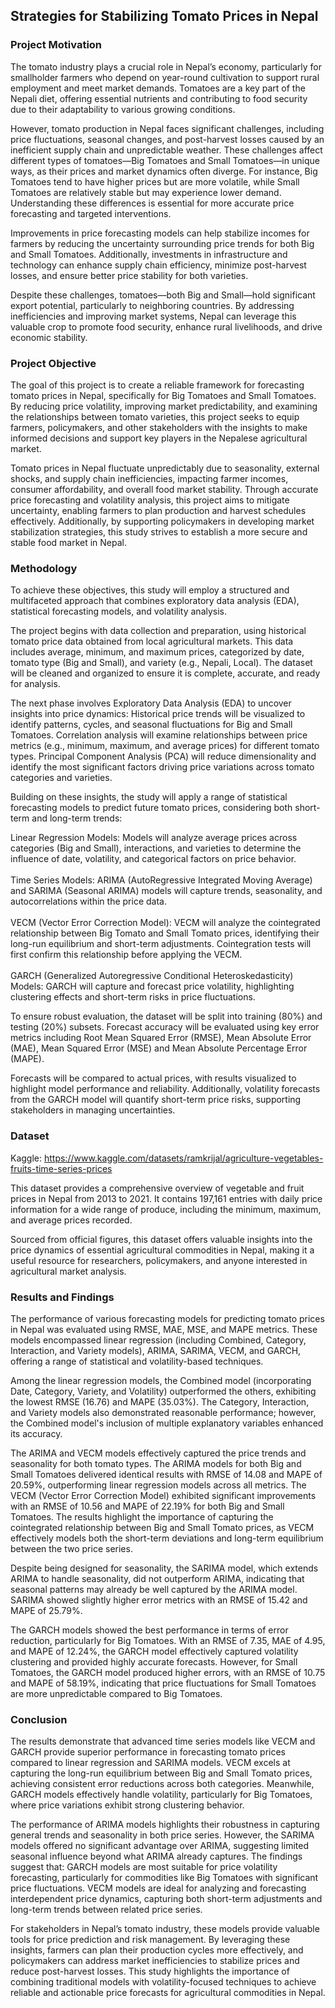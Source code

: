 ## Strategies for Stabilizing Tomato Prices in Nepal


### Project Motivation


The tomato industry plays a crucial role in Nepal’s economy, particularly for smallholder farmers who depend on year-round cultivation to support rural employment and meet market demands. Tomatoes are a key part of the Nepali diet, offering essential nutrients and contributing to food security due to their adaptability to various growing conditions.

However, tomato production in Nepal faces significant challenges, including price fluctuations, seasonal changes, and post-harvest losses caused by an inefficient supply chain and unpredictable weather. These challenges affect different types of tomatoes—Big Tomatoes and Small Tomatoes—in unique ways, as their prices and market dynamics often diverge. For instance, Big Tomatoes tend to have higher prices but are more volatile, while Small Tomatoes are relatively stable but may experience lower demand. Understanding these differences is essential for more accurate price forecasting and targeted interventions.

Improvements in price forecasting models can help stabilize incomes for farmers by reducing the uncertainty surrounding price trends for both Big and Small Tomatoes. Additionally, investments in infrastructure and technology can enhance supply chain efficiency, minimize post-harvest losses, and ensure better price stability for both varieties.

Despite these challenges, tomatoes—both Big and Small—hold significant export potential, particularly to neighboring countries. By addressing inefficiencies and improving market systems, Nepal can leverage this valuable crop to promote food security, enhance rural livelihoods, and drive economic stability.


### Project Objective

The goal of this project is to create a reliable framework for forecasting tomato prices in Nepal, specifically for Big Tomatoes and Small Tomatoes. By reducing price volatility, improving market predictability, and examining the relationships between tomato varieties, this project seeks to equip farmers, policymakers, and other stakeholders with the insights to make informed decisions and support key players in the Nepalese agricultural market.

Tomato prices in Nepal fluctuate unpredictably due to seasonality, external shocks, and supply chain inefficiencies, impacting farmer incomes, consumer affordability, and overall food market stability. Through accurate price forecasting and volatility analysis, this project aims to mitigate uncertainty, enabling farmers to plan production and harvest schedules effectively. Additionally, by supporting policymakers in developing market stabilization strategies, this study strives to establish a more secure and stable food market in Nepal.


### Methodology

To achieve these objectives, this study will employ a structured and multifaceted approach that combines exploratory data analysis (EDA), statistical forecasting models, and volatility analysis.

The project begins with data collection and preparation, using historical tomato price data obtained from local agricultural markets. This data includes average, minimum, and maximum prices, categorized by date, tomato type (Big and Small), and variety (e.g., Nepali, Local). The dataset will be cleaned and organized to ensure it is complete, accurate, and ready for analysis.

The next phase involves Exploratory Data Analysis (EDA) to uncover insights into price dynamics:
Historical price trends will be visualized to identify patterns, cycles, and seasonal fluctuations for Big and Small Tomatoes.
Correlation analysis will examine relationships between price metrics (e.g., minimum, maximum, and average prices) for different tomato types.
Principal Component Analysis (PCA) will reduce dimensionality and identify the most significant factors driving price variations across tomato categories and varieties.

Building on these insights, the study will apply a range of statistical forecasting models to predict future tomato prices, considering both short-term and long-term trends:

Linear Regression Models: Models will analyze average prices across categories (Big and Small), interactions, and varieties to determine the influence of date, volatility, and categorical factors on price behavior.
<br/>
<br/>
Time Series Models: ARIMA (AutoRegressive Integrated Moving Average) and SARIMA (Seasonal ARIMA) models will capture trends, seasonality, and autocorrelations within the price data.
<br/>
<br/>
VECM (Vector Error Correction Model): VECM will analyze the cointegrated relationship between Big Tomato and Small Tomato prices, identifying their long-run equilibrium and short-term adjustments. Cointegration tests will first confirm this relationship before applying the VECM.
<br/>
<br/>
GARCH (Generalized Autoregressive Conditional Heteroskedasticity) Models: GARCH will capture and forecast price volatility, highlighting clustering effects and short-term risks in price fluctuations.

To ensure robust evaluation, the dataset will be split into training (80%) and testing (20%) subsets. Forecast accuracy will be evaluated using key error metrics including
Root Mean Squared Error (RMSE), Mean Absolute Error (MAE), Mean Squared Error (MSE) and Mean Absolute Percentage Error (MAPE).

Forecasts will be compared to actual prices, with results visualized to highlight model performance and reliability. Additionally, volatility forecasts from the GARCH model will quantify short-term price risks, supporting stakeholders in managing uncertainties.

### Dataset

Kaggle: https://www.kaggle.com/datasets/ramkrijal/agriculture-vegetables-fruits-time-series-prices

This dataset provides a comprehensive overview of vegetable and fruit prices in Nepal from 2013 to 2021. It contains 197,161 entries with daily price information for a wide range of produce, including the minimum, maximum, and average prices recorded. 

Sourced from official figures, this dataset offers valuable insights into the price dynamics of essential agricultural commodities in Nepal, making it a useful resource for researchers, policymakers, and anyone interested in agricultural market analysis.

### Results and Findings

The performance of various forecasting models for predicting tomato prices in Nepal was evaluated using RMSE, MAE, MSE, and MAPE metrics. These models encompassed linear regression (including Combined, Category, Interaction, and Variety models), ARIMA, SARIMA, VECM, and GARCH, offering a range of statistical and volatility-based techniques.  

Among the linear regression models, the Combined model (incorporating Date, Category, Variety, and Volatility) outperformed the others, exhibiting the lowest RMSE (16.76) and MAPE (35.03%). The Category, Interaction, and Variety models also demonstrated reasonable performance; however, the Combined model's inclusion of multiple explanatory variables enhanced its accuracy.

The ARIMA and VECM models effectively captured the price trends and seasonality for both tomato types. The ARIMA models for both Big and Small Tomatoes delivered identical results with RMSE of 14.08 and MAPE of 20.59%, outperforming linear regression models across all metrics. The VECM (Vector Error Correction Model) exhibited significant improvements with an RMSE of 10.56 and MAPE of 22.19% for both Big and Small Tomatoes. The results highlight the importance of capturing the cointegrated relationship between Big and Small Tomato prices, as VECM effectively models both the short-term deviations and long-term equilibrium between the two price series.

Despite being designed for seasonality, the SARIMA model, which extends ARIMA to handle seasonality, did not outperform ARIMA, indicating that seasonal patterns may already be well captured by the ARIMA model. SARIMA showed slightly higher error metrics with an RMSE of 15.42 and MAPE of 25.79%.

The GARCH models showed the best performance in terms of error reduction, particularly for Big Tomatoes. With an RMSE of 7.35, MAE of 4.95, and MAPE of 12.24%, the GARCH model effectively captured volatility clustering and provided highly accurate forecasts. However, for Small Tomatoes, the GARCH model produced higher errors, with an RMSE of 10.75 and MAPE of 58.19%, indicating that price fluctuations for Small Tomatoes are more unpredictable compared to Big Tomatoes.

### Conclusion

The results demonstrate that advanced time series models like VECM and GARCH provide superior performance in forecasting tomato prices compared to linear regression and SARIMA models. VECM excels at capturing the long-run equilibrium between Big and Small Tomato prices, achieving consistent error reductions across both categories. Meanwhile, GARCH models effectively handle volatility, particularly for Big Tomatoes, where price variations exhibit strong clustering behavior.

The performance of ARIMA models highlights their robustness in capturing general trends and seasonality in both price series. However, the SARIMA models offered no significant advantage over ARIMA, suggesting limited seasonal influence beyond what ARIMA already captures.
The findings suggest that:
GARCH models are most suitable for price volatility forecasting, particularly for commodities like Big Tomatoes with significant price fluctuations.
VECM models are ideal for analyzing and forecasting interdependent price dynamics, capturing both short-term adjustments and long-term trends between related price series.

For stakeholders in Nepal’s tomato industry, these models provide valuable tools for price prediction and risk management. By leveraging these insights, farmers can plan their production cycles more effectively, and policymakers can address market inefficiencies to stabilize prices and reduce post-harvest losses. This study highlights the importance of combining traditional models with volatility-focused techniques to achieve reliable and actionable price forecasts for agricultural commodities in Nepal.


